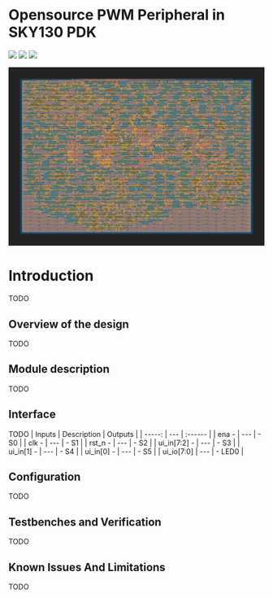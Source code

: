 # Opensource PWM Peripheral in SKY130 PDK

![](../../workflows/gds/badge.svg) ![](../../workflows/docs/badge.svg) ![](../../workflows/wokwi_test/badge.svg)

<img src="https://github.com/EldritchIHC/tt04-pwm-peripheral/blob/main/doc/gds_render.png">

# Introduction

TODO

## Overview of the design

TODO

## Module description

TODO

## Interface

TODO
| Inputs        | Description | Outputs                   |
| -----:        | --- | :------                   |
| ena -         | --- | - S0                   |
| clk -         | --- | - S1                   |
| rst_n -       | --- | - S2                      |
| ui_in[7:2] -  | --- | - S3                      |
| ui_in[1] -    | --- | - S4                      |
| ui_in[0] -    | --- | - S5                      |
| ui_io[7:0]    | --- | - LED0                      |


## Configuration

TODO

## Testbenches and Verification

TODO

## Known Issues And Limitations

TODO
